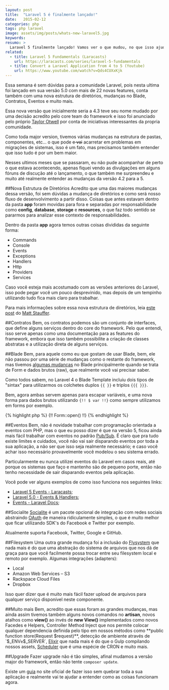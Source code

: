 ```yaml
---
layout: post
title:  "Laravel 5 é finalmente lançado!"
date:   2015-02-12
categories: php
tags: php laravel
image: assets/img/posts/whats-new-laravel5.jpg
keywords:
resumo: >
  Laravel 5 finalmente lançado! Vamos ver o que mudou, no que isso ajuda em nosso workflow, quais são os novas features para nós desenvolvedores, e como fazer upgrade sem quebrar sua aplicação.
related:
  - title: Laravel 5 Fundamentals (Laracasts)
    url: https://laracasts.com/series/laravel-5-fundamentals
  - title: Convert a Laravel Application from 4 to 5 (Youtube)
    url: https://www.youtube.com/watch?v=Qds4CUXxKjk
---
```

Essa semana é sem dúvidas para a comunidade Laravel, pois nesta ultima foi lançado em sua versão 5.0 com mais de 22 novas features, conta também com uma nova estrutura de diretórios, mudanças no Blade, Contratos, Eventos e muito mais.

Essa nova versão que inicialmente seria a 4.3 teve seu nome mudado por uma decisão acredito pelo core team do framework e isso foi anunciado pelo próprio [Taylor Otwell](https://twitter.com/taylorotwell) por conta de iniciativas interessantes da propria comunidade.

Como toda major version, tivemos várias mudanças na estrutura de pastas, componentes, etc... o que pode <del>e vai</del> acarretar em problemas em migrações de sistemas, isso é um fato, mas precisamos também entender que isso tudo é por um bem maior.

Nesses ultimos meses que se passaram, eu não pude acompanhar de perto o que estava acontecendo, apenas fiquei vendo as divulgações em alguns fóruns de discução até o lançamento, o que também me surpreendeu e muito até realmente entender as mudanças da versão 4.2 para a 5.

##Nova Estrutura de Diretórios
Acredito que uma das maiores mudanças dessa versão, foi sem dúvidas a mudança de diretórios e como será nosso fluxo de desenvolvimento a partir disso. Coisas que antes estavam dentro da pasta **app** foram movidas para fora e separadas por responsabilidade como **config**, **database**, **storage** e **resources**, o que faz todo sentido se pararmos para analizar esse contexto de responsabilidades.

Dentro da pasta **app** agora temos outras coisas divididas da seguinte forma:

- Commands
- Console
- Events
- Exceptions
- Handlers
- Http
- Providers
- Services

Caso você esteja mais acostumado com as versões anteriores do Laravel, isso pode pegar você um pouco desprevinido, mas depois de um tempinho utilizando tudo fica mais claro para trabalhar.

Para mais informações sobre essa nova estrutura de diretórios, leia [este post](https://mattstauffer.co/blog/laravel-5.0-directory-structure-and-namespace) do [Matt Stauffer](https://twitter.com/stauffermatt).

##Contratos
Bem, os contratos podemos são um conjunto de interfaces, que define alguns serviços dentro do core do framework. Pelo que entendi, isso serve apenas como uma documentação para as features do framework, embora que isso também possibilite a criação de classes abstratas e a utilização direta de alguns serviços.

##Blade
Bem, para aquele como eu que gostam de usar Blade, bem, ele não passou por uma série de mudanças como o restante do framework, mas tivemos [algumas mudanças](http://laravel.com/docs/5.0/templates#other-blade-control-structures) no Blade principalmente quando se trata de Form e dados brutos (raw), que realmente você vai precisar saber.

Como todos sabem, no Laravel 4 o Blade Template incluiu dois tipos de "sintax" para utilizarmos os colchetes duplos `{{ }}` e triplos `{{{ }}}`.

Bem, agora ambas servem apenas para escapar variáveis, e uma nova forma para dados brutos utilizando `{!! $ var !!}` como sempre utilizamos em forms por exemplo.

{% highlight php %}
{!! Form::open() !!}
{% endhighlight %}

##Eventos
Bem, não é novidade trabalhar com programação orientada a eventos com PHP, mas o que eu posso dizer é que na versão 5, ficou ainda mais fácil trabalhar com eventos no padrão [Pub/Sub](http://en.wikipedia.org/wiki/Publish%E2%80%93subscribe_pattern). É claro que pra tudo existe limites e cuidados, você não vai sair disparando eventos por toda a sua aplicação, a não ser que isso seja realmente necessário; e caso você achar isso necessário provavelmente você modelou o seu sistema errado.

Particularmente eu nunca utilizei eventos do Laravel em casos reais, até porque os sistemas que faço e mantenho são de pequeno porte, então não tenho necessidade de sair disparando eventos pela aplicação.

Você pode ver alguns exemplos de como isso funciona nos seguintes links:

- [Laravel 5 Events - Laracasts](https://laracasts.com/lessons/laravel-5-events);
- [Laravel 5.0 - Events & Handlers](https://mattstauffer.co/blog/laravel-5.0-events-and-handlers);
- [Events - Laravel Docs](http://laravel.com/docs/5.0/events);

##Socialite
[Socialite](http://laravel.com/docs/master/authentication#social-authentication) é um pacote opcional de integração com redes sociais abstraindo [OAuth](http://en.wikipedia.org/wiki/OAuth) de maneira ridiculamente simples, o que é muito melhor que ficar utilizando SDK's do Facebook e Twitter por exemplo.

Atualmente suporta Facebook, Twitter, Google e GitHub.

##Filesystem
Uma outra grande mudança foi a inclusão do [Flysystem](https://github.com/thephpleague/flysystem) que nada mais é do que uma abstração do sistema de arquivos que nos dá de graça para que você facilmente possa trocar entre seu filesystem local e remoto por exemplo. Algumas integrações (adapters):

- Local
- Amazon Web Services – S3
- Rackspace Cloud Files
- Dropbox

Isso quer dizer que é muito mais fácil fazer upload de arquivos para qualquer serviço disponível neste componente.

##Muito mais
Bem, acredito que essas foram as grandes mudanças, mas ainda assim tivemos também alguns novos comandos no **artisan**, novos atalhos como **view()** ao invés de **new View()** implementados como novos Facedes e Helpers, Controller Method Inject que nos permite colocar qualquer dependencia definida pelo tipo em nossos métodos como **public function store(Request $request)**, detecção de ambiente através de `$_ENV` e `$_SERVER`, [Elixir](http://laravel.com/docs/master/elixir) que nada mais é do que o Gulp compilando nossos assets, [Scheduler](http://laravel.com/docs/master/scheduling) que é uma espécie de CRON e muito mais.

##Upgrade
Fazer upgrade não é tão simples, afinal mudamos a versão major do framework, então não tente `composer update`.

Existe um [guia](http://laravel.com/docs/master/upgrade) no site oficial de fazer isso sem quebrar toda a sua aplicação e realmente vai te ajudar a entender como as coisas funcionam agora.